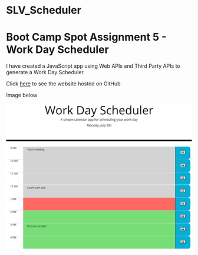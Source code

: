 # SLV_Scheduler
# Boot Camp Spot Assignment 5 - Work Day Scheduler

I have created a JavaScript app using Web APIs and Third Party APIs to
generate a Work Day Scheduler.

Click [here](https://scottyv6.github.io/SLV_Scheduler/) to see the website hosted on GitHub

Image below

![Work Day Scheduler site at initial screen](./assets/images/screenshot1.jpg)